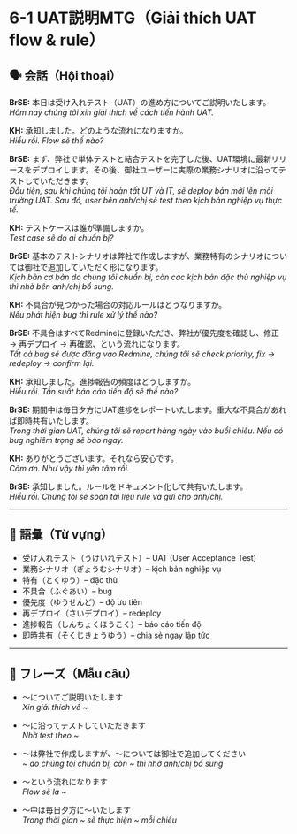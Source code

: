 # 6-1 UAT説明MTG（Giải thích UAT flow & rule）

## 🗣️ 会話（Hội thoại）

**BrSE:** 本日は受け入れテスト（UAT）の進め方についてご説明いたします。  
*Hôm nay chúng tôi xin giải thích về cách tiến hành UAT.*  

**KH:** 承知しました。どのような流れになりますか。  
*Hiểu rồi. Flow sẽ thế nào?*  

**BrSE:** まず、弊社で単体テストと結合テストを完了した後、UAT環境に最新リリースをデプロイします。その後、御社ユーザーに実際の業務シナリオに沿ってテストしていただきます。  
*Đầu tiên, sau khi chúng tôi hoàn tất UT và IT, sẽ deploy bản mới lên môi trường UAT. Sau đó, user bên anh/chị sẽ test theo kịch bản nghiệp vụ thực tế.*  

**KH:** テストケースは誰が準備しますか。  
*Test case sẽ do ai chuẩn bị?*  

**BrSE:** 基本のテストシナリオは弊社で作成しますが、業務特有のシナリオについては御社で追加していただく形になります。  
*Kịch bản cơ bản do chúng tôi chuẩn bị, còn các kịch bản đặc thù nghiệp vụ thì nhờ bên anh/chị bổ sung.*  

**KH:** 不具合が見つかった場合の対応ルールはどうなりますか。  
*Nếu phát hiện bug thì rule xử lý thế nào?*  

**BrSE:** 不具合はすべてRedmineに登録いただき、弊社が優先度を確認し、修正 → 再デプロイ → 再確認、という流れになります。  
*Tất cả bug sẽ được đăng vào Redmine, chúng tôi sẽ check priority, fix → redeploy → confirm lại.*  

**KH:** 承知しました。進捗報告の頻度はどうしますか。  
*Hiểu rồi. Tần suất báo cáo tiến độ sẽ thế nào?*  

**BrSE:** 期間中は毎日夕方にUAT進捗をレポートいたします。重大な不具合があれば即時共有いたします。  
*Trong thời gian UAT, chúng tôi sẽ report hàng ngày vào buổi chiều. Nếu có bug nghiêm trọng sẽ báo ngay.*  

**KH:** ありがとうございます。それなら安心です。  
*Cảm ơn. Như vậy thì yên tâm rồi.*  

**BrSE:** 承知しました。ルールをドキュメント化して共有いたします。  
*Hiểu rồi. Chúng tôi sẽ soạn tài liệu rule và gửi cho anh/chị.*  

---

## 📖 語彙（Từ vựng）

- 受け入れテスト（うけいれテスト）– UAT (User Acceptance Test)  
- 業務シナリオ（ぎょうむシナリオ）– kịch bản nghiệp vụ  
- 特有（とくゆう）– đặc thù  
- 不具合（ふぐあい）– bug  
- 優先度（ゆうせんど）– độ ưu tiên  
- 再デプロイ（さいデプロイ）– redeploy  
- 進捗報告（しんちょくほうこく）– báo cáo tiến độ  
- 即時共有（そくじきょうゆう）– chia sẻ ngay lập tức  

---

## 📝 フレーズ（Mẫu câu）

- ～についてご説明いたします  
  *Xin giải thích về ~*  

- ～に沿ってテストしていただきます  
  *Nhờ test theo ~*  

- ～は弊社で作成しますが、～については御社で追加してください  
  *~ do chúng tôi chuẩn bị, còn ~ thì nhờ anh/chị bổ sung*  

- ～という流れになります  
  *Flow sẽ là ~*  

- ～中は毎日夕方に～いたします  
  *Trong thời gian ~ sẽ thực hiện ~ mỗi chiều*  
